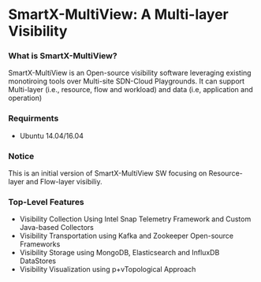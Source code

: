 # SmartX-MultiView: A Multi-layer Visibility

### What is SmartX-MultiView?
SmartX-MultiView is an Open-source visibility software leveraging existing monotiroing tools over Multi-site SDN-Cloud Playgrounds. It can support Multi-layer (i.e., resource, flow and workload) and data (i.e, application and operation)

### Requirments
* Ubuntu 14.04/16.04

### Notice
This is an initial version of SmartX-MultiView SW focusing on Resource-layer and Flow-layer visibiliy.

### Top-Level Features
* Visibility Collection Using Intel Snap Telemetry Framework and Custom Java-based Collectors
* Visibility Transportation using Kafka and Zookeeper Open-source Frameworks
* Visibility Storage using MongoDB, Elasticsearch and InfluxDB DataStores
* Visibility Visualization using p+vTopological Approach

